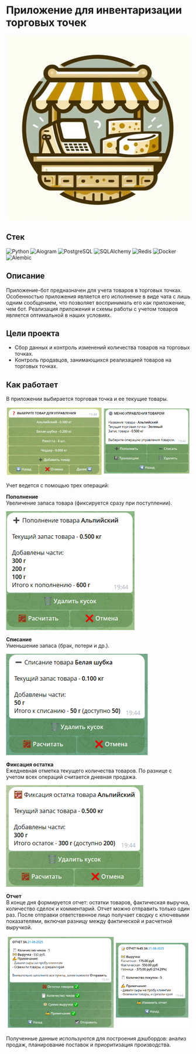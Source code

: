 # Приложение для инвентаризации торговых точек

![Logo](https://github.com/AleIgoKha/outlets_inventory_bot/blob/main/assets/outlets_inventory_bot_logo.jpeg)

## Стек
![Python](https://img.shields.io/badge/-Python-1d1717?style=for-the-badge&logo=Python&logoColor=fff6f6)
![Aiogram](https://img.shields.io/badge/-Aiogram-1d1717?style=for-the-badge&logo=Aiogram&logoColor=fff6f6)
![PostgreSQL](https://img.shields.io/badge/-PostgreSQL-1d1717?style=for-the-badge&logo=PostgreSQL&logoColor=fff6f6)
![SQLAlchemy](https://img.shields.io/badge/-SQLAlchemy-1d1717?style=for-the-badge&logo=SQLAlchemy&logoColor=fff6f6)
![Redis](https://img.shields.io/badge/-Redis-1d1717?style=for-the-badge&logo=Redis&logoColor=fff6f6)
![Docker](https://img.shields.io/badge/-Docker-1d1717?style=for-the-badge&logo=Docker&logoColor=fff6f6)
![Alembic](https://img.shields.io/badge/-Alembic-1d1717?style=for-the-badge&logo=Alembic&logoColor=fff6f6)

## Описание

Приложение-бот предназначен для учета товаров в торговых точках. Особенностью приложения является его исполнение в виде чата с лишь одним сообщением, что позволяет воспринимать его как приложение, чем бот. Реализация приложения и схемы работы с учетом товаров является оптимальной в наших условиях.

## Цели проекта

- Сбор данных и контроль изменений количества товаров на торговых точках.
- Контроль продавцов, занимающихся реализацией товаров на торговых точках.

## Как работает  

В приложении выбирается торговая точка и ее текущие товары. 

![choosing_product](https://github.com/AleIgoKha/outlets_inventory_bot/blob/main/assets/choosing_product.PNG)

Учет ведется с помощью трех операций:  

**Пополнение**\
Увеличение запаса товара (фиксируется сразу при поступлении).

![replenishment_menu](https://github.com/AleIgoKha/outlets_inventory_bot/blob/main/assets/replenishment_menu.PNG)

**Списание**\
Уменьшение запаса (брак, потери и др.).

![writeoff_menu](https://github.com/AleIgoKha/outlets_inventory_bot/blob/main/assets/writeoff_menu.PNG)

**Фиксация остатка**\
Ежедневная отметка текущего количества товаров. По разнице с учетом всех операций считается дневная продажа.

![balance_menu](https://github.com/AleIgoKha/outlets_inventory_bot/blob/main/assets/balance_menu.PNG)

**Отчет**  
В конце дня формируется отчет: остатки товаров, фактическая выручка, количество сделок и комментарий. Отчет можно отправить только один раз. После отправки ответственное лицо получает сводку с ключевыми показателями, включая разницу между фактической и расчетной выручкой.

![report_menu](https://github.com/AleIgoKha/outlets_inventory_bot/blob/main/assets/reporting.PNG)

Полученные данные используются для построения дэшбордов: анализ продаж, планирование поставок и приоритизация производства.  
